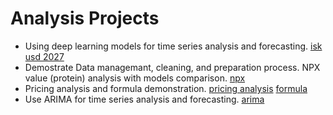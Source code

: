 # Analysis Projects
-	Using deep learning models for time series analysis and forecasting. [isk usd 2027](isk_usd_2027.ipynb)
-	Demostrate Data managemant, cleaning, and preparation process. 
NPX value (protein) analysis with models comparison. [npx](npx.html)
-	Pricing analysis and formula demonstration. [pricing analysis](pricing_analysis.xlsx) [formula](formula_for_pricing_analysis.html)
-	Use ARIMA for time series analysis and forecasting. [arima](timeseries.html)
